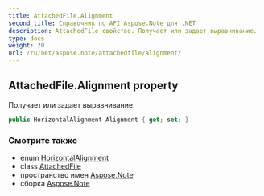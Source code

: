 ```yaml
---
title: AttachedFile.Alignment
second_title: Справочник по API Aspose.Note для .NET
description: AttachedFile свойство. Получает или задает выравнивание.
type: docs
weight: 20
url: /ru/net/aspose.note/attachedfile/alignment/
---
```

## AttachedFile.Alignment property

Получает или задает выравнивание.

```csharp
public HorizontalAlignment Alignment { get; set; }
```

### Смотрите также

* enum [HorizontalAlignment](../../horizontalalignment/)
* class [AttachedFile](../)
* пространство имен [Aspose.Note](../../attachedfile/)
* сборка [Aspose.Note](../../../)


